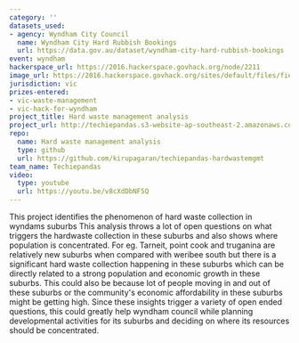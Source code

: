 ```yaml
---
category: ''
datasets_used:
- agency: Wyndham City Council
  name: Wyndham City Hard Rubbish Bookings
  url: https://data.gov.au/dataset/wyndham-city-hard-rubbish-bookings
event: wyndham
hackerspace_url: https://2016.hackerspace.govhack.org/node/2211
image_url: https://2016.hackerspace.govhack.org/sites/default/files/field/image/Screen%20Shot%202016-07-31%20at%203.57.10%20PM.png
jurisdiction: vic
prizes-entered:
- vic-waste-management
- vic-hack-for-wyndham
project_title: Hard waste management analysis
project_url: http://techiepandas.s3-website-ap-southeast-2.amazonaws.com/
repo:
  name: Hard waste management analysis
  type: github
  url: https://github.com/kirupagaran/techiepandas-hardwastemgmt
team_name: Techiepandas
video:
  type: youtube
  url: https://youtu.be/v8cXdDbNF5Q
---
```


This project identifies the phenomenon of hard waste collection in wyndams suburbs
This analysis throws a lot of open questions on what triggers the hardwaste collection in these suburbs and also shows where population is concentrated.
For eg. Tarneit, point cook and truganina are relatively new suburbs when compared with weribee south but there is a significant hard waste collection happening in these suburbs which can be directly related to a strong population and economic growth in these suburbs.
This could also be because lot of people moving in and out of these suburbs or the community's economic affordability in these suburbs might be getting high.
Since these insights trigger a variety of open ended questions, this could greatly help wyndham council while planning developmental activities for its suburbs and deciding on where its resources should be concentrated.